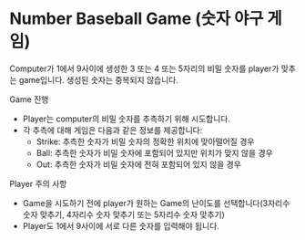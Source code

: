 # Number Baseball Game (숫자 야구 게임)
Computer가 1에서 9사이에 생성한 3 또는 4 또는 5자리의 비밀 숫자를 player가 맞추는 game입니다. 생성된 숫자는 중복되지 않습니다. 

Game 진행
- Player는 computer의 비밀 숫자를 추측하기 위해 시도합니다.
- 각 추측에 대해 게임은 다음과 같은 정보를 제공합니다:
    - Strike: 추측한 숫자가 비밀 숫자의 정확한 위치에 맞아떨어질 경우
    - Ball: 추측한 숫자가 비밀 숫자에 포함되어 있지만 위치가 맞지 않을 경우
    - Out: 추측한 숫자가 비밀 숫자에 전혀 포함되어 있지 않을 경우

Player 주의 사항
- Game을 시도하기 전에 player가 원하는 Game의 난이도를 선택합니다(3자리수 숫자 맞추기, 4자리수 숫자 맞추기 또는 5자리수 숫자 맞추기)
- Player도 1에서 9사이에 서로 다른 숫자를 입력해야 됩니다.
